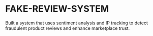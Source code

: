 # FAKE-REVIEW-SYSTEM
Built a system that uses sentiment analysis and IP tracking to detect fraudulent product reviews and enhance marketplace trust.
